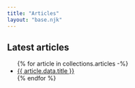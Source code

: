 ```yaml
---
title: "Articles"
layout: "base.njk"
---
```



## Latest articles

<ul>
    {% for article in collections.articles -%}
        <li><a href="{{ article.url }}">{{ article.data.title }}</a></li>
    {% endfor %}
</ul>
